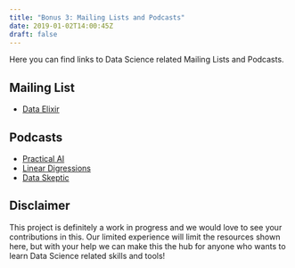 ```yaml
---
title: "Bonus 3: Mailing Lists and Podcasts"
date: 2019-01-02T14:00:45Z
draft: false
---
```


Here you can find links to Data Science related Mailing Lists and Podcasts.

## Mailing List
- [Data Elixir](https://dataelixir.com/)

## Podcasts
- [Practical AI](https://changelog.com/practicalai)
- [Linear Digressions](http://lineardigressions.com/)
- [Data Skeptic](https://dataskeptic.com/podcast)


## Disclaimer

This project is definitely a work in progress and we would love to see your contributions in this. Our limited experience will limit the resources shown here, but with your help we can make this the hub for anyone who wants to learn Data Science related skills and tools!
